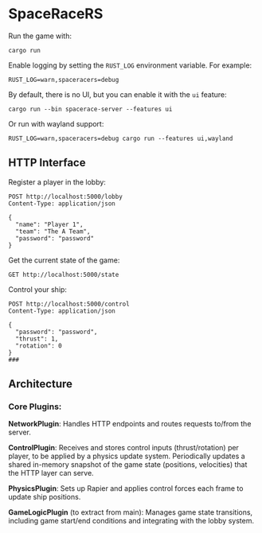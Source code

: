 
# SpaceRaceRS



Run the game with:

```shell
cargo run
```

Enable logging by setting the `RUST_LOG` environment variable. For example:

```
RUST_LOG=warn,spaceracers=debug
```

By default, there is no UI, but you can enable it with the `ui` feature:

```shell
cargo run --bin spacerace-server --features ui
```

Or run with wayland support:

```shell
RUST_LOG=warn,spaceracers=debug cargo run --features ui,wayland
```

## HTTP Interface

Register a player in the lobby:

```http request
POST http://localhost:5000/lobby
Content-Type: application/json

{
  "name": "Player 1",
  "team": "The A Team",
  "password": "password"
}
```

Get the current state of the game:
```http request
GET http://localhost:5000/state
```

Control your ship:
```http request
POST http://localhost:5000/control
Content-Type: application/json

{
  "password": "password",
  "thrust": 1,
  "rotation": 0
}
###
```

## Architecture

### Core Plugins:

**NetworkPlugin**: 
Handles HTTP endpoints and routes requests to/from the server.

**ControlPlugin**: 
Receives and stores control inputs (thrust/rotation) per player, to be applied by a physics update system.
Periodically updates a shared in-memory snapshot of the game state (positions, velocities) that the HTTP layer can serve.

**PhysicsPlugin**: 
Sets up Rapier and applies control forces each frame to update ship positions.

**GameLogicPlugin** (to extract from main): 
Manages game state transitions, including game start/end conditions and integrating with the lobby system.


